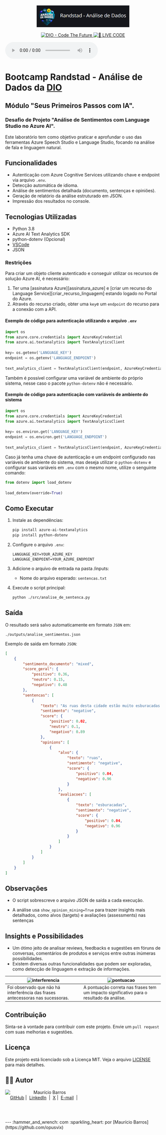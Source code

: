 <p align="center">
<img 
    src="./Images/LogoGit.png"
    width="300"
/>
</p>

<p align="center">
<a href="https://dio.me/">
    <img 
        src="https://img.shields.io/badge/DIO-Code_The_Future-28DA77?logo=youtube" 
        alt="DIO - Code The Future">
</a>
<a href="https://dio.me/">
<img 
    src="https://img.shields.io/badge/🔴_LIVE_CODE-FF5E72" 
    alt="🔴 LIVE CODE">
</a>
</p>
<audio controls>
<source src="output/podcast-editado.mp3" type="audio/mpeg">
</audio>


# Bootcamp Randstad - Análise de Dados da [DIO](https://dio.me)

## Módulo "Seus Primeiros Passos com IA".

### Desafio de Projeto "Análise de Sentimentos com Language Studio no Azure AI".

Este laboratório tem como objetivo praticar e aprofundar o uso das ferramentas Azure Speech Studio e Language Studio, focando na análise de fala e linguagem natural.

## Funcionalidades

- Autenticação com Azure Cognitive Services utilizando chave e endpoint via arquivo `.env`.
- Detecção automática de idioma.
- Análise de sentimentos detalhada (documento, sentenças e opiniões).
- Geração de relatório da análise estruturado em JSON.
- Impressão dos resultados no console.

## Tecnologias Utilizadas

- Python 3.8
- Azure AI Text Analytics SDK
- python-dotenv (Opcional)
- [VSCode](https://code.visualstudio.com/Download)
- JSON


### Restrições

Para criar um objeto cliente autenticado e conseguir utilizar os recursos de solução Azure AI, é necessário:

1. Ter uma [assinatura Azure][assinatura_azure] e [criar um recurso do Language Service][criar_recurso_linguagem] estando logado no Portal do Azure.
2. Através do recurso criado, obter uma `key`e um `endpoint` do recurso para a conexão com a API.

#### Exemplo de código para autenticação utilizando o arquivo `.env`
```python
import os
from azure.core.credentials import AzureKeyCredential
from azure.ai.textanalytics import TextAnalyticsClient

key= os.getenv('LANGUAGE_KEY')
endpoint = os.getenv('LANGUAGE_ENDPOINT')

text_analytics_client = TextAnalyticsClient(endpoint, AzureKeyCredential(key))
```

Também é possível configurar uma variável de ambiente do próprio sistema, nesse caso o pacote `python-dotenv` não é necessário.

#### Exemplo de código para autenticação com variáveis de ambiente do sistema
```python
import os
from azure.core.credentials import AzureKeyCredential
from azure.ai.textanalytics import TextAnalyticsClient

key= os.environ.get('LANGUAGE_KEY')
endpoint = os.environ.get('LANGUAGE_ENDPOINT')

text_analytics_client = TextAnalyticsClient(endpoint, AzureKeyCredential(key))
```
Caso já tenha uma chave de autenticação e um endpoint configurado nas variáveis de ambiente do sistema, mas deseja utilizar o `python-dotenv` e configurar suas variáveis em `.env` com o mesmo nome, utilize o senguinte comando:

```python
from dotenv import load_dotenv

load_dotenv(override=True)
```

## Como Executar

1. Instale as dependências:

    ```bash
    pip install azure-ai-textanalytics 
    pip install python-dotenv
    ```

2. Configure o arquivo `.env`:
    ```env
    LANGUAGE_KEY=YOUR_AZURE_KEY
    LANGUAGE_ENDPOINT=YOUR_AZURE_ENDPOINT
    ```

3. Adicione o arquivo de entrada na pasta /inputs:

    - Nome do arquivo esperado: `sentencas.txt`

4. Execute o script principal:
    ```bash
    python ./src/analise_de_sentenca.py
    ```

## Saída
O resultado será salvo automaticamente em formato `JSON` em:
```
./outputs/analise_sentimentos.json
```
Exemplo de saida em formato `JSON`:
```json
[
    {
        "sentimento_documento": "mixed",
        "score_geral": {
            "positivo": 0.36,
            "neutro": 0.15,
            "negativo": 0.48
        },
        "sentencas": [
            {
                "texto": "As ruas desta cidade estão muito esburacadas.\n",
                "sentimento": "negative",
                "score": {
                    "positivo": 0.02,
                    "neutro": 0.1,
                    "negativo": 0.89
                },
                "opinions": [
                    {
                        "alvo": {
                            "texto": "ruas",
                            "sentimento": "negative",
                            "score": {
                                "positivo": 0.04,
                                "negativo": 0.96
                            }
                        },
                        "avaliacoes": [
                            {
                                "texto": "esburacadas",
                                "sentimento": "negative",
                                "score": {
                                    "positivo": 0.04,
                                    "negativo": 0.96
                                }
                            }
                        ]
                    }
                ]
            }
        ]
    }
]
```

## Observações
- O script sobrescreve o arquivo JSON de saída a cada execução.

- A análise usa `show_opinion_mining=True` para trazer insights mais detalhados, como alvos (targets) e avaliações (assessments) nas sentenças

## Insights e Possibilidades
 - Um ótimo jeito de analisar reviews, feedbacks e sugestões em fóruns de conversas, comentários de produtos e serviços entre outras inúmeras possibilidades.
- Existem diversas outras funcionalidades que podem ser exploradas, como detecção de linguagem e extração de informações.
 
|![interferencia](https://imgur.com/z1It3rD.png)|![pontuacao](https://imgur.com/ZMF1whe.png)|
|----------------------|------------------------|
|Foi observado que não há interferência das frases antecessoras nas sucessoras.| A pontuação correta nas frases tem um impacto significativo para o resultado da análise.|


## Contribuição

Sinta-se à vontade para contribuir com este projeto. Envie um `pull request` com suas melhorias e sugestões.

## Licença

Este projeto está licenciado sob a Licença MIT. Veja o arquivo [LICENSE](LICENSE) para mais detalhes.

## 👨‍💻 Autor

<p>
    <img 
      align=left 
      margin=10 
      width=80 
      src="https://avatars.githubusercontent.com/u/58704060?s=400&u=c58b05997dcd842e95dd0f5c45ab04c2054df583&v=4"
    />
    <p>&nbsp&nbsp&nbspMaurício Barros<br>
    &nbsp&nbsp&nbsp
    <a href="https://github.com/opusvix">
    GitHub</a>&nbsp;|&nbsp;
    <a href="https://www.linkedin.com/in/mauriciodasilvabarros/">LinkedIn</a>
    &nbsp;|&nbsp;
    <a href="https://x.com/opusvix">
    X</a>&nbsp;|&nbsp;
    <a href="mailto:opusvix@gmail.com">E-mail</a>
&nbsp;|&nbsp;</p>
</p>
<br/><br/>
<p>
---
:hammer_and_wrench: com :sparkling_heart: por [Maurício Barros](https://github.com/opusvix)

